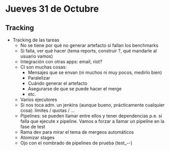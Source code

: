 # Jueves 31 de Octubre
## Tracking

- Tracking de las tareas
  - No se tiene por qué no generar artefacto si fallan los benchmarks
  - Si falla, ver qué hacer (tema reports, construir ?, qué mandarle al usuario vamos)
  - Integración con otras apps: email, riot?
  - CI son muchas cosas:
    - Mensajes que se envan (ni muchos ni muy pocos, medirlo bien)
    - Paralelizar
    - Cuándo generar el artefacto
    - Asegurarse de que se puede hacer el merge
    - etc.
  - Varios ejecutores
  - Si nos toca adm. un jenkins (aunque bueno, prácticamente cualquier cosa): límites / quotas / ...
  - Pipelines: se pueden llamar entre ellos y tener dependencias p.e. si falla que ejecute x pipeline. Vamos a forzar a llamar un pipeline en la fase de test
  - Rama dev para mirar el tema de mergeos automáticos
  - Atomizar stages
  - Ojo con el nombrado de pipelines de prueba (test_--)
  
